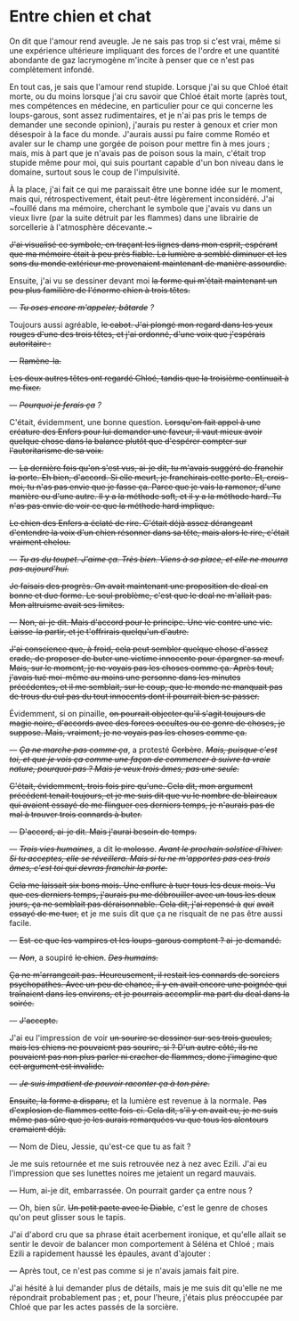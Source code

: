 Entre chien et chat
========================

On dit que l'amour rend aveugle. Je ne sais pas trop si c'est vrai,
même si une expérience ultérieure impliquant des forces de l'ordre et
une quantité abondante de gaz lacrymogène m'incite à penser que ce
n'est pas complètement infondé.

En tout cas, je sais que l'amour rend stupide. Lorsque j'ai su que
Chloé était morte, ou du moins lorsque j'ai cru savoir que Chloé était morte (après
tout, mes compétences en médecine, en particulier pour ce qui concerne
les loups-garous, sont assez rudimentaires, et je n'ai pas pris le
temps de demander une seconde opinion), j'aurais pu rester à genoux et
crier mon désespoir à la face du monde. J'aurais aussi pu faire comme
Roméo et avaler sur le champ une gorgée de poison pour
mettre fin à mes jours ; mais, mis à part que je n'avais pas de
poison sous la main, c'était trop stupide même pour moi, qui suis
pourtant capable d'un bon niveau dans le domaine, surtout sous le coup
de l'impulsivité. 

À la place, j'ai fait ce qui me paraissait être une bonne idée sur le moment,
mais qui, rétrospectivement, était peut-être légèrement
inconsidéré. J'ai ~fouillé dans ma mémoire, cherchant le symbole que
j'avais vu dans un vieux livre (par la suite détruit par les
flammes) dans une librairie de sorcellerie à l'atmosphère décevante.~

~~J'ai visualisé ce symbole, en traçant les lignes dans mon esprit,
espérant que ma mémoire était à peu près fiable. La lumière a semblé
diminuer et les sons du monde extérieur me provenaient maintenant de
manière assourdie.~~

Ensuite, j'ai vu se dessiner devant moi ~~la forme qui m'était
maintenant un peu plus familière de l'énorme chien à trois têtes.~~ 

— *~~Tu oses encore m'appeler, bâtarde~~ ?*

Toujours aussi agréable, ~~le cabot. J'ai plongé mon regard dans les
yeux rouges d'une des trois têtes, et j'ai ordonné, d'une voix que
j'espérais autoritaire :~~

— ~~Ramène-la.~~

~~Les deux autres têtes ont regardé Chloé, tandis que la troisième
continuait à me fixer.~~

— *~~Pourquoi je ferais ça~~ ?*

C'était, évidemment, une bonne question. ~~Lorsqu'on fait appel à une
créature des Enfers pour lui demander une faveur, il vaut mieux avoir
quelque chose dans la balance plutôt que d'espérer compter sur
l'autoritarisme de sa voix.~~

— ~~La dernière fois qu'on s'est vus, ai-je dit, tu m'avais suggéré de
franchir la porte. Eh bien, d'accord. Si elle meurt, je franchirais
cette porte. Et, crois-moi, tu n'as pas envie que je fasse ça. Parce
que je vais la ramener, d'une manière ou d'une autre. Il y a la
méthode soft, et il y a la méthode hard. Tu n'as pas envie de voir ce
que la méthode hard implique.~~

~~Le chien des Enfers a éclaté de rire. C'était déjà assez dérangeant
d'entendre la voix d'un chien résonner dans sa tête, mais alors le
rire, c'était vraiment chelou.~~

— *~~Tu as du toupet. J'aime ça. Très bien. Viens à sa place, et elle ne
mourra pas aujourd'hui.~~*

~~Je faisais des progrès. On avait maintenant une proposition de deal en
bonne et due forme. Le seul problème, c'est que le deal ne m'allait
pas. Mon altruisme avait ses limites.~~

— ~~Non, ai-je dit. Mais d'accord pour le principe. Une vie contre une
vie. Laisse-la partir, et je t'offrirais quelqu'un d'autre.~~

~~J'ai conscience que, à froid, cela peut sembler quelque chose d'assez
crade, de proposer de buter une victime innocente pour épargner sa meuf. Mais, sur
le moment, je ne voyais pas les choses comme ça. Après tout, j'avais
tué moi-même au moins une personne dans les minutes précédentes, et il
me semblait, sur le coup, que le monde ne manquait pas de trous du cul
pas du tout innocents dont il pourrait bien se passer.~~

Évidemment, si on pinaille, ~~on pourrait objecter qu'il s'agit toujours
de magie noire, d'accords avec des forces occultes ou ce genre de
choses, je suppose. Mais, vraiment, je ne voyais pas les choses comme
ça.~~

— *~~Ça ne marche pas comme ça~~*, a protesté ~~Cerbère~~. *~~Mais, puisque
c'est toi, et que je vois ça comme une façon de commencer à suivre ta
vraie nature, pourquoi pas ? Mais je veux trois âmes, pas une seule.~~*

~~C'était, évidemment, trois fois pire qu'une. Cela dit, mon argument
précédent tenait toujours, et je me suis dit que vu le nombre de
blaireaux qui avaient essayé de me flinguer ces derniers temps, je
n'aurais pas de mal à trouver trois connards à buter.~~

— ~~D'accord, ai-je dit. Mais j'aurai besoin de temps.~~

— *~~Trois vies humaines~~*, a dit ~~le molosse~~. *~~Avant le prochain solstice
d'hiver. Si tu acceptes, elle se réveillera. Mais si tu ne m'apportes
pas ces trois âmes, c'est toi qui devras franchir la porte.~~*

~~Cela me laissait six bons mois. Une enflure à tuer tous les deux
mois. Vu que ces derniers temps, j'aurais pu me débrouiller avec un
tous les deux jours, ça ne semblait pas déraisonnable. Cela dit, j'ai
repensé à~~ *~~qui~~* ~~avait essayé de me tuer,~~ et je me suis dit que ça ne
risquait de ne pas être aussi facile.

— ~~Est-ce que les vampires et les loups-garous comptent ? ai-je demandé.~~

— *~~Non~~*, a soupiré ~~le chien~~. *~~Des humains.~~*

~~Ça ne m'arrangeait pas. Heureusement, il restait les connards de
sorciers psychopathes. Avec un peu de chance, il y en avait encore une
poignée qui traînaient dans les environs, et je pourrais accomplir ma
part du deal dans la soirée.~~

— ~~J'accepte.~~

J'ai eu l'impression de voir ~~un sourire se dessiner sur ses trois
gueules, mais les chiens ne pouvaient pas sourire, si ? D'un autre
côté, ils ne pouvaient pas non plus parler ni cracher de flammes, donc
j'imagine que cet argument est invalide.~~

— *~~Je suis impatient de pouvoir raconter ça à ton père.~~*

~~Ensuite, la forme a disparu,~~ et la lumière est revenue à la
normale. ~~Pas d'explosion de flammes cette fois-ci. Cela dit, s'il y en
avait eu, je ne suis même pas sûre que je les aurais remarquées vu que
tous les alentours cramaient déjà.~~

— Nom de Dieu, Jessie, qu'est-ce que tu as fait ?

Je me suis retournée et me suis retrouvée nez à nez avec Ezili. J'ai
eu l'impression que ses lunettes noires me jetaient un regard mauvais.

— Hum, ai-je dit, embarrassée. On pourrait garder ça entre nous ?

— Oh, bien sûr. ~~Un petit pacte avec le Diable~~, c'est le genre de
choses qu'on peut glisser sous le tapis. 

J'ai d'abord cru que sa phrase était acerbement ironique, et qu'elle
allait se sentir le devoir de balancer mon comportement à Séléna et
Chloé ; mais Ezili a rapidement haussé les épaules, avant d'ajouter :

— Après tout, ce n'est pas comme si je n'avais jamais fait pire. 

J'ai hésité à lui demander plus de détails, mais je me suis dit
qu'elle ne me répondrait probablement pas ; et, pour l'heure, j'étais
plus préoccupée par Chloé que par les actes passés de la sorcière.
